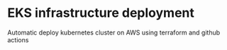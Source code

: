 # EKS infrastructure deployment

Automatic deploy kubernetes cluster on AWS using terraform and github actions
